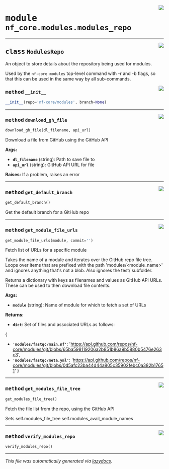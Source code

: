 <!-- markdownlint-disable -->

<a href="../../../../../../tools/nf_core/modules/modules_repo.py#L0"><img align="right" style="float:right;" src="https://img.shields.io/badge/-source-cccccc?style=flat-square"></a>

# <kbd>module</kbd> `nf_core.modules.modules_repo`

---

<a href="../../../../../../tools/nf_core/modules/modules_repo.py#L11"><img align="right" style="float:right;" src="https://img.shields.io/badge/-source-cccccc?style=flat-square"></a>

## <kbd>class</kbd> `ModulesRepo`

An object to store details about the repository being used for modules.

Used by the `nf-core modules` top-level command with -r and -b flags, so that this can be used in the same way by all sub-commands.

<a href="../../../../../../tools/nf_core/modules/modules_repo.py#L19"><img align="right" style="float:right;" src="https://img.shields.io/badge/-source-cccccc?style=flat-square"></a>

### <kbd>method</kbd> `__init__`

```python
__init__(repo='nf-core/modules', branch=None)
```

---

<a href="../../../../../../tools/nf_core/modules/modules_repo.py#L143"><img align="right" style="float:right;" src="https://img.shields.io/badge/-source-cccccc?style=flat-square"></a>

### <kbd>method</kbd> `download_gh_file`

```python
download_gh_file(dl_filename, api_url)
```

Download a file from GitHub using the GitHub API

**Args:**

- <b>`dl_filename`</b> (string): Path to save file to
- <b>`api_url`</b> (string): GitHub API URL for file

**Raises:**
If a problem, raises an error

---

<a href="../../../../../../tools/nf_core/modules/modules_repo.py#L43"><img align="right" style="float:right;" src="https://img.shields.io/badge/-source-cccccc?style=flat-square"></a>

### <kbd>method</kbd> `get_default_branch`

```python
get_default_branch()
```

Get the default branch for a GitHub repo

---

<a href="../../../../../../tools/nf_core/modules/modules_repo.py#L108"><img align="right" style="float:right;" src="https://img.shields.io/badge/-source-cccccc?style=flat-square"></a>

### <kbd>method</kbd> `get_module_file_urls`

```python
get_module_file_urls(module, commit='')
```

Fetch list of URLs for a specific module

Takes the name of a module and iterates over the GitHub repo file tree. Loops over items that are prefixed with the path 'modules/<module_name>' and ignores anything that's not a blob. Also ignores the test/ subfolder.

Returns a dictionary with keys as filenames and values as GitHub API URLs. These can be used to then download file contents.

**Args:**

- <b>`module`</b> (string): Name of module for which to fetch a set of URLs

**Returns:**

- <b>`dict`</b>: Set of files and associated URLs as follows:

{

- <b>`'modules/fastqc/main.nf'`</b>: 'https://api.github.com/repos/nf-core/modules/git/blobs/65ba598119206a2b851b86a9b5880b5476e263c3',
- <b>`'modules/fastqc/meta.yml'`</b>: 'https://api.github.com/repos/nf-core/modules/git/blobs/0d5afc23ba44d44a805c35902febc0a382b17651' }

---

<a href="../../../../../../tools/nf_core/modules/modules_repo.py#L81"><img align="right" style="float:right;" src="https://img.shields.io/badge/-source-cccccc?style=flat-square"></a>

### <kbd>method</kbd> `get_modules_file_tree`

```python
get_modules_file_tree()
```

Fetch the file list from the repo, using the GitHub API

Sets self.modules_file_tree self.modules_avail_module_names

---

<a href="../../../../../../tools/nf_core/modules/modules_repo.py#L53"><img align="right" style="float:right;" src="https://img.shields.io/badge/-source-cccccc?style=flat-square"></a>

### <kbd>method</kbd> `verify_modules_repo`

```python
verify_modules_repo()
```

---

_This file was automatically generated via [lazydocs](https://github.com/ml-tooling/lazydocs)._
